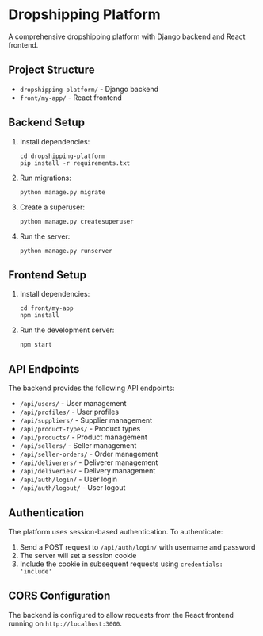 # Dropshipping Platform

A comprehensive dropshipping platform with Django backend and React frontend.

## Project Structure

- `dropshipping-platform/` - Django backend
- `front/my-app/` - React frontend

## Backend Setup

1. Install dependencies:
   ```
   cd dropshipping-platform
   pip install -r requirements.txt
   ```

2. Run migrations:
   ```
   python manage.py migrate
   ```

3. Create a superuser:
   ```
   python manage.py createsuperuser
   ```

4. Run the server:
   ```
   python manage.py runserver
   ```

## Frontend Setup

1. Install dependencies:
   ```
   cd front/my-app
   npm install
   ```

2. Run the development server:
   ```
   npm start
   ```

## API Endpoints

The backend provides the following API endpoints:

- `/api/users/` - User management
- `/api/profiles/` - User profiles
- `/api/suppliers/` - Supplier management
- `/api/product-types/` - Product types
- `/api/products/` - Product management
- `/api/sellers/` - Seller management
- `/api/seller-orders/` - Order management
- `/api/deliverers/` - Deliverer management
- `/api/deliveries/` - Delivery management
- `/api/auth/login/` - User login
- `/api/auth/logout/` - User logout

## Authentication

The platform uses session-based authentication. To authenticate:

1. Send a POST request to `/api/auth/login/` with username and password
2. The server will set a session cookie
3. Include the cookie in subsequent requests using `credentials: 'include'`

## CORS Configuration

The backend is configured to allow requests from the React frontend running on `http://localhost:3000`.
